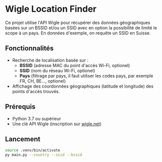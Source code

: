 # Wigle Location Finder

Ce projet utilise l'API Wigle pour récupérer des données géographiques basées sur un BSSID et/ou un SSID avec en option la possibilité de limité le scope à un pays. En données d'exemple, on requête un SSID en Suisse.

## Fonctionnalités

- Recherche de localisation basée sur :
  - **BSSID** (adresse MAC du point d'accès Wi-Fi, optionel)
  - **SSID** (nom du réseau Wi-Fi, optionel)
  - **Pays** (filtrage par pays, il faut utiliser les codes pays, par exemple FR, CH, BE..., optionel)
- Affichage des coordonnées géographiques (latitude et longitude) des points d'accès trouvés.

## Prérequis

- Python 3.7 ou supérieur
- Une clé API Wigle (inscription sur [wigle.net](https://wigle.net/))

## Lancement
   ```bash
   source .venv/bin/activate
   py main.py --country --ssid --bssid
